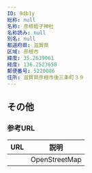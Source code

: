 ```yaml
---
ID: 9db1y
総称: null
名称: 彦根蛭子神社
名称読み: null
別名: null
都道府県: 滋賀県
区域: 彦根市
緯度: 35.2639061
経度: 136.2523658
郵便番号: 5220086
住所: 滋賀県彦根市後三条町３９
---
```


## その他

### 参考URL

| URL | 説明          |
| --- | ------------- |
|     | OpenStreetMap |
